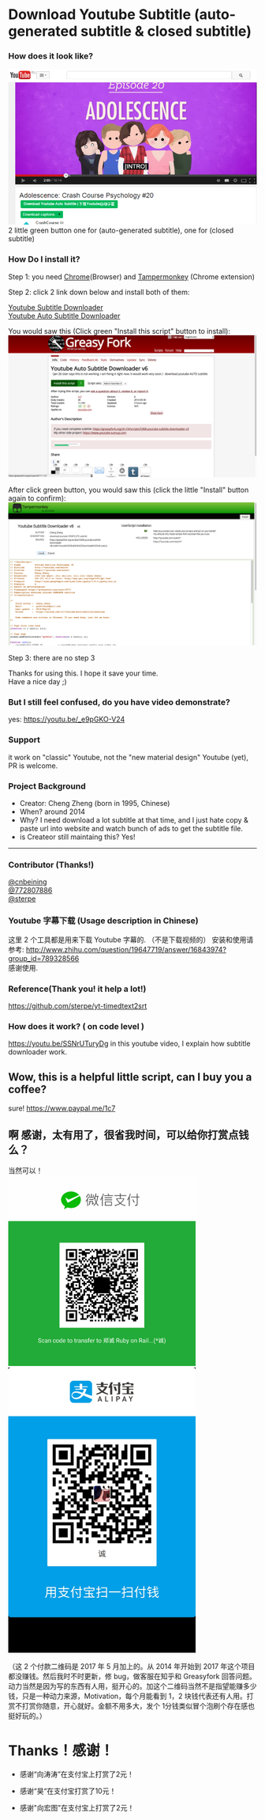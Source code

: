 # Download Youtube Subtitle (auto-generated subtitle & closed subtitle)


### How does it look like?
![1](img_for_readme.png)
2 little green button
one for (auto-generated subtitle), one for (closed subtitle)

### How Do I install it?
Step 1: you need [Chrome](https://www.google.com/chrome/browser/)(Browser) and [Tampermonkey](https://chrome.google.com/webstore/detail/tampermonkey/dhdgffkkebhmkfjojejmpbldmpobfkfo?utm_source=chrome-ntp-icon) (Chrome extension)


Step 2: click 2 link down below and install both of them:

[Youtube Subtitle Downloader](https://greasyfork.org/scripts/5368-youtube-subtitle-downloader-v2)<br/>
[Youtube Auto Subtitle Downloader](https://greasyfork.org/scripts/5367-youtube-auto-subtitle-downloader)<br/>

You would saw this (Click green "Install this script" button to install):  
![2](install-1.png)

After click green button, you would saw this (click the little "Install" button again to confirm):  
![3](install.png)

Step 3: there are no step 3  

Thanks for using this. I hope it save your time.    
Have a nice day ;)    

### But I still feel confused, do you have video demonstrate? 
yes: https://youtu.be/_e9pGKO-V24  


### Support
it work on "classic" Youtube, not the "new material design" Youtube (yet), PR is welcome.



### Project Background
* Creator: Cheng Zheng (born in 1995, Chinese)
* When? around 2014
* Why? I need download a lot subtitle at that time, and I just hate copy & paste url into website and watch bunch of ads to get the subtitle file.
* is Createor still maintaing this? Yes!


---

### Contributor (Thanks!)
[@cnbeining](https://github.com/cnbeining)    
[@772807886](https://github.com/772807886)   
[@sterpe](https://github.com/sterpe)


### Youtube 字幕下载  (Usage description in Chinese)

这里 2 个工具都是用来下载 Youtube 字幕的. （不是下载视频的）
安装和使用请参考:
http://www.zhihu.com/question/19647719/answer/16843974?group_id=789328566  
感谢使用.

### Reference(Thank you! it help a lot!)
https://github.com/sterpe/yt-timedtext2srt

### How does it work? ( on code level )
https://youtu.be/SSNrUTuryDg
in this youtube video, I explain how subtitle downloader work.

## Wow, this is a helpful little script, can I buy you a coffee?
sure! 
https://www.paypal.me/1c7

## 啊 感谢，太有用了，很省我时间，可以给你打赏点钱么？
当然可以！     
<img src="https://raw.githubusercontent.com/1c7/Youtube-Auto-Subtitle-Download/master/weixin.png" alt="alt text" width="380">
<img src="https://raw.githubusercontent.com/1c7/Youtube-Auto-Subtitle-Download/master/alipay.jpg" alt="alt text" width="380">

（这 2 个付款二维码是 2017 年 5 月加上的。从 2014 年开始到 2017 年这个项目都没赚钱。然后我时不时更新，修 bug，做客服在知乎和 Greasyfork 回答问题。动力当然是因为写的东西有人用，挺开心的。加这个二维码当然不是指望能赚多少钱，只是一种动力来源，Motivation，每个月能看到 1，2 块钱代表还有人用。打赏不打赏你随意，开心就好。金额不用多大，发个 1分钱类似冒个泡刷个存在感也挺好玩的。）


# Thanks！感谢！
* 感谢“向涛涛”在支付宝上打赏了2元！

* 感谢“昊“在支付宝打赏了10元！

* 感谢"向宏图"在支付宝上打赏了2元！

